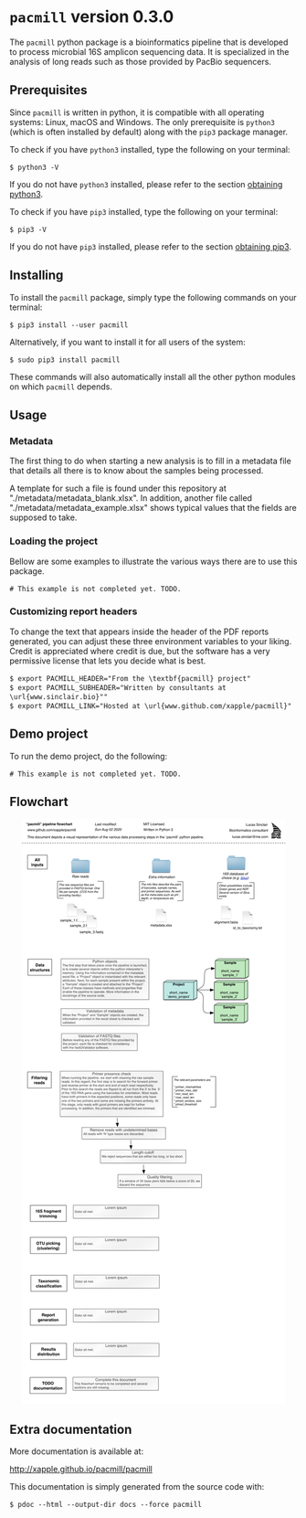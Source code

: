 # `pacmill` version 0.3.0

The `pacmill` python package is a bioinformatics pipeline that is developed to process microbial 16S amplicon sequencing data. It is specialized in the analysis of long reads such as those provided by PacBio sequencers.

## Prerequisites

Since `pacmill` is written in python, it is compatible with all operating systems: Linux, macOS and Windows. The only prerequisite is `python3` (which is often installed by default) along with the `pip3` package manager.

To check if you have `python3` installed, type the following on your terminal:

    $ python3 -V

If you do not have `python3` installed, please refer to the section [obtaining python3](docs/installing_tips.md#obtaining-python3).

To check if you have `pip3` installed, type the following on your terminal:

    $ pip3 -V

If you do not have `pip3` installed, please refer to the section [obtaining pip3](docs/installing_tips.md#obtaining-pip3).

## Installing

To install the `pacmill` package, simply type the following commands on your terminal:

    $ pip3 install --user pacmill

Alternatively, if you want to install it for all users of the system:

    $ sudo pip3 install pacmill

These commands will also automatically install all the other python modules on which `pacmill` depends.

## Usage

### Metadata

The first thing to do when starting a new analysis is to fill in a metadata file that details all there is to know about the samples being processed.

A template for such a file is found under this repository at "./metadata/metadata_blank.xlsx". In addition, another file called "./metadata/metadata_example.xlsx" shows typical values that the fields are supposed to take.

### Loading the project

Bellow are some examples to illustrate the various ways there are to use this package.

    # This example is not completed yet. TODO.

### Customizing report headers

To change the text that appears inside the header of the PDF reports generated, you can adjust these three environment variables to your liking. Credit is appreciated where credit is due, but the software has a very permissive license that lets you decide what is best.

    $ export PACMILL_HEADER="From the \textbf{pacmill} project"
    $ export PACMILL_SUBHEADER="Written by consultants at \url{www.sinclair.bio}""
    $ export PACMILL_LINK="Hosted at \url{www.github.com/xapple/pacmill}"

## Demo project

To run the demo project, do the following:

    # This example is not completed yet. TODO.

## Flowchart

<p align="center">
<img src="docs/flowchart.png?raw=true">
</p>

## Extra documentation

More documentation is available at:

<http://xapple.github.io/pacmill/pacmill>

This documentation is simply generated from the source code with:

    $ pdoc --html --output-dir docs --force pacmill